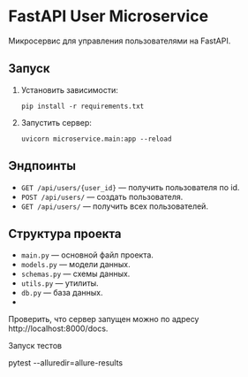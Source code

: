 # FastAPI User Microservice

Микросервис для управления пользователями на FastAPI.

## Запуск

1. Установить зависимости:
    ```
    pip install -r requirements.txt
    ```
2. Запустить сервер:
    ```
    uvicorn microservice.main:app --reload
    ```

## Эндпоинты

- `GET /api/users/{user_id}` — получить пользователя по id.
- `POST /api/users/` — создать пользователя.
- `GET /api/users/` — получить всех пользователей.

## Структура проекта

- `main.py` — основной файл проекта.
- `models.py` — модели данных.
- `schemas.py` — схемы данных.
- `utils.py` — утилиты.
- `db.py` — база данных.
- 
Проверить, что сервер запущен можно по адресу http://localhost:8000/docs.

Запуск тестов

pytest --alluredir=allure-results